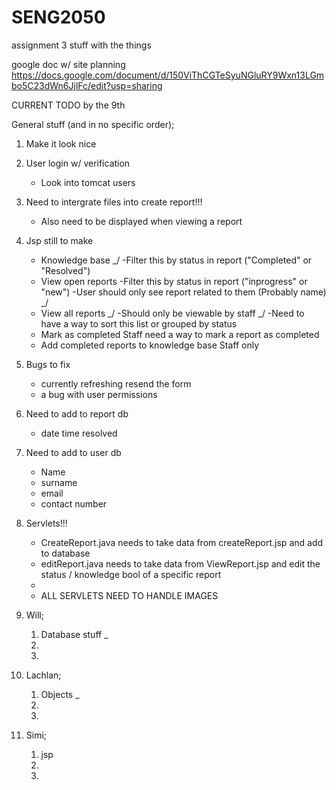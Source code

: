 # SENG2050
assignment 3 stuff with the things


google doc w/ site planning
https://docs.google.com/document/d/150ViThCGTeSyuNGluRY9Wxn13LGmbo5C23dWn6JjlFc/edit?usp=sharing

CURRENT TODO by the 9th

General stuff (and in no specific order);

1. Make it look nice
2. User login w/ verification
    - Look into tomcat users
    
3. Need to intergrate files into create report!!!
    - Also need to be displayed when viewing a report
    
3. Jsp still to make
    - Knowledge base _/
        -Filter this by status in report ("Completed" or "Resolved")
    - View open reports
        -Filter this by status in report ("inprogress" or "new")
        -User should only see report related to them (Probably name) _/
    - View all reports _/
        -Should only be viewable by staff _/
        -Need to have a way to sort this list or grouped by status
    - Mark as completed
        Staff need a way to mark a report as completed
    - Add completed reports to knowledge base
        Staff only

4. Bugs to fix
    - currently refreshing resend the form
    - a bug with user permissions
    
5. Need to add to report db
    - date time resolved
    
6. Need to add to user db
    - Name
    - surname
    - email
    - contact number
    
7. Servlets!!!
    - CreateReport.java needs to take data from createReport.jsp and add to database
    - editReport.java needs to take data from ViewReport.jsp and edit the status / knowledge bool of a specific report
    - 
    - ALL SERVLETS NEED TO HANDLE IMAGES
8. Will;

    1. Database stuff _
    2. 
    3.

9. Lachlan;

    1. Objects _
    2.
    3.

10. Simi;

    1. jsp
    2. 
    3. 
